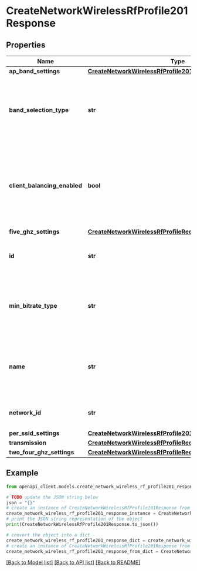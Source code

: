 # CreateNetworkWirelessRfProfile201Response


## Properties

Name | Type | Description | Notes
------------ | ------------- | ------------- | -------------
**ap_band_settings** | [**CreateNetworkWirelessRfProfile201ResponseApBandSettings**](CreateNetworkWirelessRfProfile201ResponseApBandSettings.md) |  | [optional] 
**band_selection_type** | **str** | Band selection can be set to either &#39;ssid&#39; or &#39;ap&#39;. This param is required on creation. | [optional] 
**client_balancing_enabled** | **bool** | Steers client to best available access point. Can be either true or false. Defaults to true. | [optional] 
**five_ghz_settings** | [**CreateNetworkWirelessRfProfileRequestFiveGhzSettings**](CreateNetworkWirelessRfProfileRequestFiveGhzSettings.md) |  | [optional] 
**id** | **str** | The name of the new profile. Must be unique. | [optional] 
**min_bitrate_type** | **str** | Minimum bitrate can be set to either &#39;band&#39; or &#39;ssid&#39;. Defaults to band. | [optional] 
**name** | **str** | The name of the new profile. Must be unique. This param is required on creation. | [optional] 
**network_id** | **str** | The network ID of the RF Profile | [optional] 
**per_ssid_settings** | [**CreateNetworkWirelessRfProfile201ResponsePerSsidSettings**](CreateNetworkWirelessRfProfile201ResponsePerSsidSettings.md) |  | [optional] 
**transmission** | [**CreateNetworkWirelessRfProfileRequestTransmission**](CreateNetworkWirelessRfProfileRequestTransmission.md) |  | [optional] 
**two_four_ghz_settings** | [**CreateNetworkWirelessRfProfileRequestTwoFourGhzSettings**](CreateNetworkWirelessRfProfileRequestTwoFourGhzSettings.md) |  | [optional] 

## Example

```python
from openapi_client.models.create_network_wireless_rf_profile201_response import CreateNetworkWirelessRfProfile201Response

# TODO update the JSON string below
json = "{}"
# create an instance of CreateNetworkWirelessRfProfile201Response from a JSON string
create_network_wireless_rf_profile201_response_instance = CreateNetworkWirelessRfProfile201Response.from_json(json)
# print the JSON string representation of the object
print(CreateNetworkWirelessRfProfile201Response.to_json())

# convert the object into a dict
create_network_wireless_rf_profile201_response_dict = create_network_wireless_rf_profile201_response_instance.to_dict()
# create an instance of CreateNetworkWirelessRfProfile201Response from a dict
create_network_wireless_rf_profile201_response_from_dict = CreateNetworkWirelessRfProfile201Response.from_dict(create_network_wireless_rf_profile201_response_dict)
```
[[Back to Model list]](../README.md#documentation-for-models) [[Back to API list]](../README.md#documentation-for-api-endpoints) [[Back to README]](../README.md)


